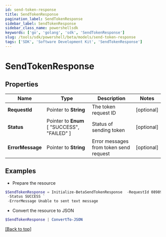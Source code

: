 ```yaml
---
id: send-token-response
title: SendTokenResponse
pagination_label: SendTokenResponse
sidebar_label: SendTokenResponse
sidebar_class_name: powershellsdk
keywords: ['go', 'golang', 'sdk', 'SendTokenResponse'] 
slug: /tools/sdk/powershell/beta/models/send-token-response
tags: ['SDK', 'Software Development Kit', 'SendTokenResponse']
---
```



# SendTokenResponse

## Properties

Name | Type | Description | Notes
------------ | ------------- | ------------- | -------------
**RequestId** |  Pointer to **String** | The token request ID | [optional] 
**Status** |  Pointer to  **Enum** [  "SUCCESS",    "FAILED" ] | Status of sending token | [optional] 
**ErrorMessage** |  Pointer to **String** | Error messages from token send request | [optional] 

## Examples

- Prepare the resource
```powershell
$SendTokenResponse = Initialize-BetaSendTokenResponse  -RequestId 089899f13a8f4da7824996191587bab9 `
 -Status SUCCESS `
 -ErrorMessage Unable to sent text message
```

- Convert the resource to JSON
```powershell
$SendTokenResponse | ConvertTo-JSON
```


[[Back to top]](#) 

